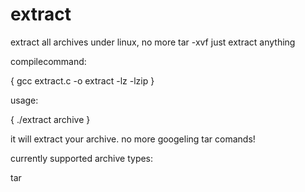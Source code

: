 # extract
extract all archives under linux, no more tar -xvf  just extract anything



compilecommand:

{
gcc extract.c -o extract -lz -lzip
}


usage:

{
./extract archive
}



it will extract your archive.
no more googeling tar comands!

currently supported archive types:

tar
